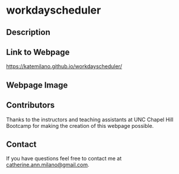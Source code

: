 # workdayscheduler

## Description


## Link to Webpage
https://katemilano.github.io/workdayscheduler/


## Webpage Image 


## Contributors
Thanks to the instructors and teaching assistants at UNC Chapel Hill Bootcamp for making the creation of this webpage possible.

## Contact
If you have questions feel free to contact me at catherine.ann.milano@gmail.com.
